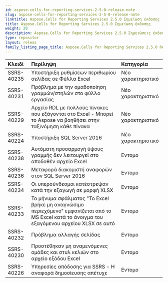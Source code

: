```yaml
---
id: aspose-cells-for-reporting-services-2-5-0-release-note
slug: aspose-cells-for-reporting-services-2-5-0-release-note
linktitle: Aspose.Cells for Reporting Services 2.5.0 Σημείωση έκδοσης
title: Aspose.Cells for Reporting Services 2.5.0 Σημείωση έκδοσης
weight: 20
description: Aspose.Cells for Reporting Services 2.5.0 Σημειώσεις έκδοσης – οι πιο πρόσφατες ενημερώσεις και επιδιορθώσεις
type: repositor
layout: releas
family_listing_page_title: Aspose.Cells for Reporting Services 2.5.0 Release Note
---
```

|**Κλειδί** |**Περίληψη** |**Κατηγορία** |
| :- | :- | :- |
|SSRS-40235 | Υποστήριξη ρυθμίσεων περιθωρίου σελίδας σε Φύλλα Excel| Νέο χαρακτηριστικό|
|SSRS-40231 | Πρόβλημα με την ομαδοποίηση γραμμών/στηλών στο φύλλο εργασίας| Νέο χαρακτηριστικό|
|SSRS-40229 | Αρχείο RDL με πολλούς πίνακες που εξάγονται στο Excel - Μπορεί το Aspose να βοηθήσει στην ταξινόμηση κάθε πίνακα| Νέο χαρακτηριστικό|
|SSRS-40224 | Υποστήριξη SQL Server 2016| Νέο χαρακτηριστικό|
|SSRS-40238 |Αυτόματη προσαρμογή ύψους γραμμής δεν λειτουργεί στο αποδοθέν αρχείο Excel| Εντομο|
|SSRS-40236 | Μεταφορά διακομιστή αναφορών στον SQL Server 2016| Εντομο|
|SSRS-40234 | Οι υπερσύνδεσμοι κατέστρεψαν κατά την εξαγωγή σε μορφή XLSX| Εντομο|
|SSRS-40233 |Το μήνυμα σφάλματος "Το Excel βρήκε μη αναγνώσιμο περιεχόμενο" εμφανίζεται από το MS Excel κατά το άνοιγμα του εξαγόμενου αρχείου XLSX σε αυτό| Εντομο|
|SSRS-40232 | Πρόβλημα αλλαγής σελίδας| Εντομο|
|SSRS-40230 | Προστέθηκαν μη αναμενόμενες ομάδες και στυλ κελιών στο αρχείο εξόδου Excel| Εντομο|
|SSRS-40226 | Υπηρεσίες απόδοσης για SSRS - Η αναφορά δημοσίευσης απέτυχε| Εντομο|

